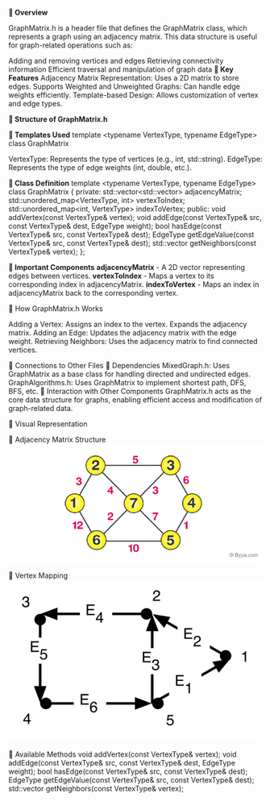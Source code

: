 **📌 Overview**

GraphMatrix.h is a header file that defines the GraphMatrix class, which represents a graph using an adjacency matrix. This data structure is useful for graph-related operations such as:

Adding and removing vertices and edges
Retrieving connectivity information
Efficient traversal and manipulation of graph data
**🔹 Key Features**
Adjacency Matrix Representation: Uses a 2D matrix to store edges.
Supports Weighted and Unweighted Graphs: Can handle edge weights efficiently.
Template-based Design: Allows customization of vertex and edge types.

**📌 Structure of GraphMatrix.h**

**🔹 Templates Used**
template <typename VertexType, typename EdgeType>
class GraphMatrix

VertexType: Represents the type of vertices (e.g., int, std::string).
EdgeType: Represents the type of edge weights (int, double, etc.).

**🔹 Class Definition**
template <typename VertexType, typename EdgeType>
class GraphMatrix {
private:
    std::vector<std::vector<EdgeType>> adjacencyMatrix;
    std::unordered_map<VertexType, int> vertexToIndex;
    std::unordered_map<int, VertexType> indexToVertex;
public:
    void addVertex(const VertexType& vertex);
    void addEdge(const VertexType& src, const VertexType& dest, EdgeType weight);
    bool hasEdge(const VertexType& src, const VertexType& dest);
    EdgeType getEdgeValue(const VertexType& src, const VertexType& dest);
    std::vector<VertexType> getNeighbors(const VertexType& vertex);
};

**🔹 Important Components**
**adjacencyMatrix**	- A 2D vector representing edges between vertices.
**vertexToIndex** - Maps a vertex to its corresponding index in adjacencyMatrix.
**indexToVertex** - Maps an index in adjacencyMatrix back to the corresponding vertex.

📌 How GraphMatrix.h Works

Adding a Vertex:
Assigns an index to the vertex.
Expands the adjacency matrix.
Adding an Edge:
Updates the adjacency matrix with the edge weight.
Retrieving Neighbors:
Uses the adjacency matrix to find connected vertices.

📌 Connections to Other Files
🔹 Dependencies
MixedGraph.h: Uses GraphMatrix as a base class for handling directed and undirected edges.
GraphAlgorithms.h: Uses GraphMatrix to implement shortest path, DFS, BFS, etc.
🔹 Interaction with Other Components
GraphMatrix.h acts as the core data structure for graphs, enabling efficient access and modification of graph-related data.

📌 Visual Representation

🔹 Adjacency Matrix Structure
![Graphical Representation](<assets/Adjacency Matrix Structure.png>)

🔹 Vertex Mapping
![Graphical Representation](<assets/Vertex Mapping.jpg>)

📌 Available Methods
void addVertex(const VertexType& vertex);
void addEdge(const VertexType& src, const VertexType& dest, EdgeType weight);
bool hasEdge(const VertexType& src, const VertexType& dest);
EdgeType getEdgeValue(const VertexType& src, const VertexType& dest);
std::vector<VertexType> getNeighbors(const VertexType& vertex);
